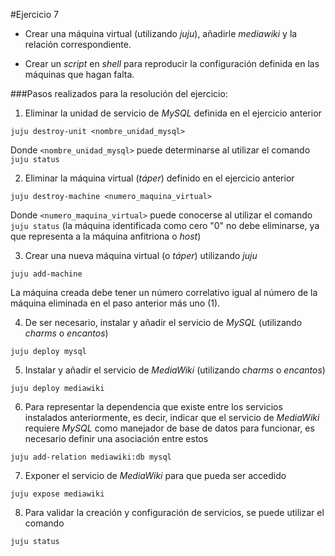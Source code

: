 #Ejercicio 7

 - Crear una máquina virtual (utilizando _juju_), añadirle _mediawiki_ y la relación correspondiente.
 
 - Crear un _script_ en _shell_ para reproducir la configuración definida en las máquinas que hagan falta.

###Pasos realizados para la resolución del ejercicio:

1. Eliminar la unidad de servicio de _MySQL_ definida en el ejercicio anterior

 `juju destroy-unit <nombre_unidad_mysql>`
 
 Donde `<nombre_unidad_mysql>` puede determinarse al utilizar el comando `juju status`
 
2. Eliminar la máquina virtual (_táper_) definido en el ejercicio anterior

 `juju destroy-machine <numero_maquina_virtual>`
 
 Donde `<numero_maquina_virtual>` puede conocerse al utilizar el comando `juju status` (la máquina identificada como cero "0" no debe eliminarse, ya que representa a la máquina anfitriona o _host_)
 
3. Crear una nueva máquina virtual (o _táper_) utilizando _juju_

 `juju add-machine`
 
 La máquina creada debe tener un número correlativo igual al número de la máquina eliminada en el paso anterior más uno (1).
 
4. De ser necesario, instalar y añadir el servicio de _MySQL_ (utilizando _charms_ o _encantos_)

 `juju deploy mysql`
 
5. Instalar y añadir el servicio de _MediaWiki_ (utilizando _charms_ o _encantos_)

 `juju deploy mediawiki`
 
6. Para representar la dependencia que existe entre los servicios instalados anteriormente, es decir, indicar que el servicio de _MediaWiki_ requiere _MySQL_ como manejador de base de datos para funcionar, es necesario definir una asociación entre estos

 `juju add-relation mediawiki:db mysql`

7. Exponer el servicio de _MediaWiki_ para que pueda ser accedido

 `juju expose mediawiki`

8. Para validar la creación y configuración de servicios, se puede utilizar el comando

 `juju status`